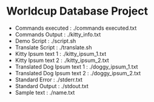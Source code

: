 # Worldcup Database Project
  - Commands executed :             ./commands executed.txt
  - Commands Output :               ./kitty_info.txt
  - Demo Script :                   ./script.sh
  - Translate Script :              ./translate.sh
  - Kitty Ipsum text 1 :            ./kitty_ipsum_1.txt
  - Kitty Ipsum text 2 :            ./kitty_ipsum_2.txt
  - Translated Dog Ipsum text 1 :   ./doggy_ipsum_1.txt
  - Translated Dog Ipsum text 2 :   ./doggy_ipsum_2.txt
  - Standard Error :                ./stderr.txt
  - Standard Output :               ./stdout.txt
  - Sample text :                   ./name.txt